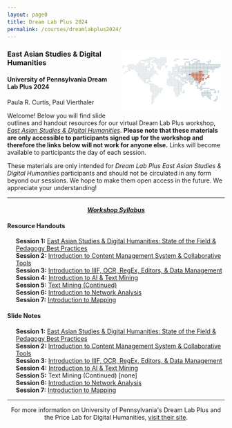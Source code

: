 ```yaml
---
layout: page0
title: Dream Lab Plus 2024
permalink: /courses/dreamlabplus2024/
---
```


<div style>
<img src="/images/east_asia_bg.png" style="float:right;max-width:45%;padding: 10px 10px 10px 15px;">
</div><h3>East Asian Studies & Digital Humanities</h3><p>
<h4>University of Pennsylvania Dream Lab Plus 2024</h4>
<p></p>
Paula R. Curtis, Paul Vierthaler<p></p>
<p></p>
<p></p>
Welcome! Below you will find slide outlines and handout resources for our virtual Dream Lab Plus workshop, <em><a href="https://web.sas.upenn.edu/dream-lab/dream-lab-plus-east-asian-studies-and-digital-humanities-2024/">East Asian Studies & Digital Humanities</a></em>. <b>Please note that these materials are only accessible to participants signed up for the workshop and therefore the links below will not work for anyone else.</b> Links will become available to participants the day of each session.
<p></p>
<p></p>
These materials are only intended for <em>Dream Lab Plus East Asian Studies & Digital Humanities</em> participants and should not be circulated in any form beyond our sessions. We hope to make them open access in the future. We appreciate your understanding!
<p></p>
<hr>
<p></p>
<center><em><h4><a href="https://docs.google.com/document/d/1zlaAxbR9U-TpO6tQIZ5Kp5NdAGHBoFBL8ZOCwkMgX-s/edit?usp=sharing">Workshop Syllabus</a></h4></em></center><p></p>
<p></p>
<h4>Resource Handouts</h4><p></p>

<span style="padding-left: 20px; display:block"><b>Session 1:</b> <a href="https://docs.google.com/document/d/1TW5YVVzF1tP2P1bRNuoHTTNEq72L7ubm_XWAeoBuLYM/edit?usp=sharing">East Asian Studies & Digital Humanities: State of the Field & Pedagogy Best Practices</a><br>
<b>Session 2:</b> <a href="https://docs.google.com/document/d/1Oi8ue_Ss38kCi2J7nOsfNNZXmoP-2cVQ-HJ636RRtkk/edit?usp=sharing">Introduction to Content Management System & Collaborative Tools</a><br>
<b>Session 3:</b> <a href="https://docs.google.com/document/d/1IFwO6SC0R9nw0st2AUIpeZkFtFb1UPRvjHxC82UfpA4/edit?usp=sharing">Introduction to IIIF, OCR, RegEx, Editors, & Data Management</a><br>
<b>Session 4:</b> <a href="https://docs.google.com/document/d/1EEkYyQ2SvXYRjLGp8PwSmf6lxwyY2hBZ7NJvxmcCcgA/edit?usp=sharing">Introduction to AI & Text Mining</a><br>
<b>Session 5:</b> <a href="https://docs.google.com/document/d/1yTVFYKifMM6BvWIP1634I94Kez51Qi3i3fpML_0C5VQ/edit?usp=sharing">Text Mining (Continued)</a><br>
<b>Session 6:</b> <a href="https://docs.google.com/document/d/1ehVE5C2gYies9AgjLkr6KMQAEBrW2ByhRN6ub4US7wA/edit?usp=drive_link">Introduction to Network Analysis</a><br>
<b>Session 7:</b> <a href="https://docs.google.com/document/d/1LFqhQCJVdiFI0njqjexAy6SPJhMdUBBs65As4vTdlzA/edit?usp=sharing">Introduction to Mapping</a><br>
</span>
<p></p>
<p></p>
<p></p>
<h4>Slide Notes</h4><p></p>

<span style="padding-left: 20px; display:block"><b>Session 1:</b> <a href="https://docs.google.com/document/d/1oKDDvTqWfdqSFhCgYruC0Tcq5ULNNu2gztmzr2lXRtE/edit?usp=sharing">East Asian Studies & Digital Humanities: State of the Field & Pedagogy Best Practices</a><br>
<b>Session 2:</b> <a href="https://docs.google.com/document/d/1-bc5AJK9xMZ1CfeC82bCP7pOvyFq8uPXhmBsRsYjC8Y/edit?usp=sharing">Introduction to Content Management System & Collaborative Tools</a><br>
<b>Session 3:</b> <a href="https://docs.google.com/document/d/1grfekyHGsTbUNFKDqJBO-jtZHi_7AP40ddhEVr6ak_A/edit?usp=sharing">Introduction to IIIF, OCR, RegEx, Editors, & Data Management</a><br>
<b>Session 4:</b> <a href="https://docs.google.com/document/d/1L79NLV9ZrqyNGAZRssaK4FRMsb65uvUlN6C_QLKWl1c/edit?usp=sharing">Introduction to AI & Text Mining</a><br>
<b>Session 5:</b> Text Mining (Continued) [none]<br>
<b>Session 6:</b> <a href="https://docs.google.com/document/d/1p5nnAiL8Fy0nGn_qIfG6KN8aDB72FxtYq0DY67h9bLU/edit?usp=drive_link">Introduction to Network Analysis</a><br>
<b>Session 7:</b> <a href="https://docs.google.com/document/d/1HWp1tSLCE2B6mWp47kWT7ERNBuuPCT8dQJkNF1bze0g/edit?usp=sharing">Introduction to Mapping</a><br>
</span>
<p></p>
<p></p>
<hr>
<p></p>
<center>For more information on University of Pennsylvania's Dream Lab Plus and the Price Lab for Digital Humanities, <a href="https://web.sas.upenn.edu/dream-lab/dream-lab-plus/">visit their site</a>.</center>
